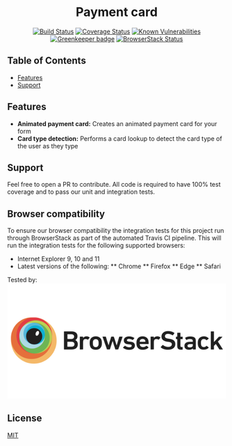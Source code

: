 <h1 align="center">Payment card</h1>

<div align="center">
  
  <!-- Build status -->  
  [![Build Status](https://travis-ci.org/Secure-Trading/js-payment-card.svg?branch=master)](https://travis-ci.org/Secure-Trading/js-payment-card) <!-- Test Coverage -->[![Coverage Status](https://coveralls.io/repos/github/Secure-Trading/js-payment-card/badge.svg?branch=master)](https://coveralls.io/github/Secure-Trading/js-payment-card?branch=master) <!-- Vulnerabilities --> [![Known Vulnerabilities](https://snyk.io/test/github/Secure-Trading/js-payment-card/badge.svg?targetFile=package.json)](https://snyk.io/test/github/Secure-Trading/js-payment-card?targetFile=package.json) <!-- Greenkeeper --> [![Greenkeeper badge](https://badges.greenkeeper.io/Secure-Trading/js-payment-card.svg)](https://greenkeeper.io/) <!-- Browser Stack -->[![BrowserStack Status](https://www.browserstack.com/automate/badge.svg?badge_key=M2NubStiRnlBWnZiY2lTR2t1VE5GNXdNcWpEOC9QdUFudHRqa0lWNkNSTT0tLXVWT3MwckNESnAyaXJlajhlZllHUVE9PQ==--5c6859789d9206f6dc34df6062f89d95d0de2564)](https://www.browserstack.com/automate/public-build/M2NubStiRnlBWnZiY2lTR2t1VE5GNXdNcWpEOC9QdUFudHRqa0lWNkNSTT0tLXVWT3MwckNESnAyaXJlajhlZllHUVE9PQ==--5c6859789d9206f6dc34df6062f89d95d0de2564)
</div>

## Table of Contents

- [Features](#features)
- [Support](#support)

## Features
- __Animated payment card:__ Creates an animated payment card for your form
- __Card type detection:__ Performs a card lookup to detect the card type of the user as they type

## Support
Feel free to open a PR to contribute. All code is required to have 100% test coverage and to pass our unit and integration tests.

## Browser compatibility
To ensure our browser compatibility the integration tests for this project run through BrowserStack as part of the automated Travis CI pipeline. This will run the integration tests for the following supported browsers:

* Internet Explorer 9, 10 and 11
* Latest versions of the following:
** Chrome
** Firefox
** Edge
** Safari

Tested by: ![BrowserStack](https://raw.githubusercontent.com/Secure-Trading/js-payment-card/master/browserstack-logo.png)

## License
[MIT](https://tldrlegal.com/license/mit-license)
